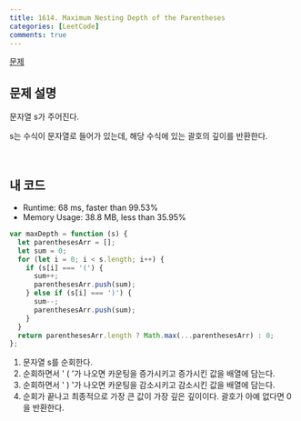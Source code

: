 ```yaml
---
title: 1614. Maximum Nesting Depth of the Parentheses
categories: [LeetCode]
comments: true
---
```


[문제](https://leetcode.com/problems/maximum-nesting-depth-of-the-parentheses/)

## 문제 설명

문자열 s가 주어진다.

s는 수식이 문자열로 들어가 있는데, 해당 수식에 있는 괄호의 깊이를 반환한다.

<br>

## 내 코드

- Runtime: 68 ms, faster than 99.53%
- Memory Usage: 38.8 MB, less than 35.95%

```js
var maxDepth = function (s) {
  let parenthesesArr = [];
  let sum = 0;
  for (let i = 0; i < s.length; i++) {
    if (s[i] === '(') {
      sum++;
      parenthesesArr.push(sum);
    } else if (s[i] === ')') {
      sum--;
      parenthesesArr.push(sum);
    }
  }
  return parenthesesArr.length ? Math.max(...parenthesesArr) : 0;
};
```

1. 문자열 s를 순회한다.
2. 순회하면서 ' ( '가 나오면 카운팅을 증가시키고 증가시킨 값을 배열에 담는다.
3. 순회하면서 ' ) '가 나오면 카운팅을 감소시키고 감소시킨 값을 배열에 담는다.
4. 순회가 끝나고 최종적으로 가장 큰 값이 가장 깊은 깊이이다. 괄호가 아예 없다면 0을 반환한다.

